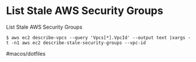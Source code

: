 # List Stale AWS Security Groups

List Stale AWS Security Groups

```
$ aws ec2 describe-vpcs --query 'Vpcs[*].VpcId' --output text |xargs -t -n1 aws ec2 describe-stale-security-groups --vpc-id
```



#macos/dotfiles	